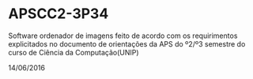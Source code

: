 # APSCC2-3P34

Software ordenador de imagens feito de acordo com os requirimentos explicitados no documento de orientações da APS do º2/º3 semestre do curso de Ciência da Computação(UNIP)

14/06/2016
